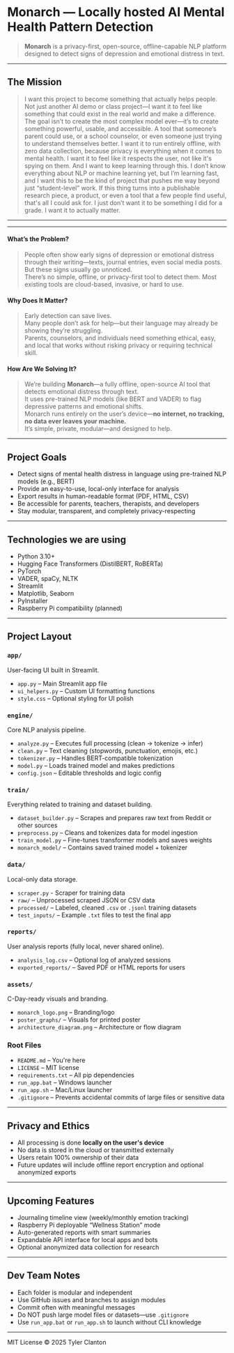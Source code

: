 # Monarch — Locally hosted AI Mental Health Pattern Detection

> **Monarch** is a privacy-first, open-source, offline-capable NLP platform designed to detect signs of depression and emotional distress in text.  

---

## The Mission
> I want this project to become something that actually helps people. Not just another AI demo or class project—I want it to feel like something that could exist in the real world and make a difference. The goal isn’t to create the most complex model ever—it’s to create something powerful, usable, and accessible. A tool that someone’s parent could use, or a school counselor, or even someone just trying to understand themselves better. I want it to run entirely offline, with zero data collection, because privacy is everything when it comes to mental health. I want it to feel like it respects the user, not like it's spying on them. And I want to keep learning through this. I don’t know everything about NLP or machine learning yet, but I’m learning fast, and I want this to be the kind of project that pushes me way beyond just “student-level” work. If this thing turns into a publishable research piece, a product, or even a tool that a few people find useful, that's all I could ask for. I just don’t want it to be something I did for a grade. I want it to actually matter.

---

---

#### What’s the Problem?
> People often show early signs of depression or emotional distress through their writing—texts, journal entries, even social media posts.  
> But these signs usually go unnoticed.  
> There’s no simple, offline, or privacy-first tool to detect them. Most existing tools are cloud-based, invasive, or hard to use.

#### Why Does It Matter?
> Early detection can save lives.  
> Many people don’t ask for help—but their language may already be showing they’re struggling.  
> Parents, counselors, and individuals need something ethical, easy, and local that works without risking privacy or requiring technical skill.

#### How Are We Solving It?
> We’re building **Monarch**—a fully offline, open-source AI tool that detects emotional distress through text.  
> It uses pre-trained NLP models (like BERT and VADER) to flag depressive patterns and emotional shifts.  
> Monarch runs entirely on the user’s device—**no internet, no tracking, no data ever leaves your machine.**  
> It’s simple, private, modular—and designed to help.


---

## Project Goals

- Detect signs of mental health distress in language using pre-trained NLP models (e.g., BERT)
- Provide an easy-to-use, local-only interface for analysis
- Export results in human-readable format (PDF, HTML, CSV)
- Be accessible for parents, teachers, therapists, and developers
- Stay modular, transparent, and completely privacy-respecting

---

## Technologies we are using

- Python 3.10+
- Hugging Face Transformers (DistilBERT, RoBERTa)
- PyTorch
- VADER, spaCy, NLTK
- Streamlit
- Matplotlib, Seaborn
- PyInstaller
- Raspberry Pi compatibility (planned)

---

## Project Layout

### `app/`
User-facing UI built in Streamlit.

- `app.py` – Main Streamlit app file
- `ui_helpers.py` – Custom UI formatting functions
- `style.css` – Optional styling for UI polish

### `engine/`
Core NLP analysis pipeline.

- `analyze.py` – Executes full processing (clean → tokenize → infer)
- `clean.py` – Text cleaning (stopwords, punctuation, emojis, etc.)
- `tokenizer.py` – Handles BERT-compatible tokenization
- `model.py` – Loads trained model and makes predictions
- `config.json` – Editable thresholds and logic config

### `train/`
Everything related to training and dataset building.

- `dataset_builder.py` – Scrapes and prepares raw text from Reddit or other sources
- `preprocess.py` – Cleans and tokenizes data for model ingestion
- `train_model.py` – Fine-tunes transformer models and saves weights
- `monarch_model/` – Contains saved trained model + tokenizer

### `data/`
Local-only data storage.
- `scraper.py` - Scraper for training data
- `raw/` – Unprocessed scraped JSON or CSV data
- `processed/` – Labeled, cleaned `.csv` or `.jsonl` training datasets
- `test_inputs/` – Example `.txt` files to test the final app

### `reports/`
User analysis reports (fully local, never shared online).

- `analysis_log.csv` – Optional log of analyzed sessions
- `exported_reports/` – Saved PDF or HTML reports for users

### `assets/`
C-Day-ready visuals and branding.

- `monarch_logo.png` – Branding/logo
- `poster_graphs/` – Visuals for printed poster
- `architecture_diagram.png` – Architecture or flow diagram

### Root Files

- `README.md` – You're here
- `LICENSE` – MIT license
- `requirements.txt` – All pip dependencies
- `run_app.bat` – Windows launcher
- `run_app.sh` – Mac/Linux launcher
- `.gitignore` – Prevents accidental commits of large files or sensitive data

---

## Privacy and Ethics

- All processing is done **locally on the user's device**
- No data is stored in the cloud or transmitted externally
- Users retain 100% ownership of their data
- Future updates will include offline report encryption and optional anonymized exports

---

## Upcoming Features

- Journaling timeline view (weekly/monthly emotion tracking)
- Raspberry Pi deployable “Wellness Station” mode
- Auto-generated reports with smart summaries
- Expandable API interface for local apps and bots
- Optional anonymized data collection for research

---

## Dev Team Notes

- Each folder is modular and independent
- Use GitHub issues and branches to assign modules
- Commit often with meaningful messages
- Do NOT push large model files or datasets—use `.gitignore`
- Use `run_app.bat` or `run_app.sh` to launch without CLI knowledge

---

MIT License © 2025 Tyler Clanton

